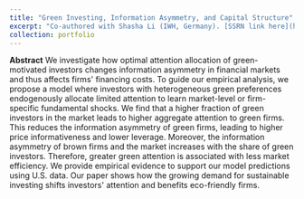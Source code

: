 ```yaml
---
title: "Green Investing, Information Asymmetry, and Capital Structure"
excerpt: "Co-authored with Shasha Li (IWH, Germany). [SSRN link here](https://papers.ssrn.com/sol3/papers.cfm?abstract_id=4589189)"
collection: portfolio
---
```


**Abstract** We investigate how optimal attention allocation of green-motivated investors changes information asymmetry in financial markets and thus affects firms' financing costs. To guide our empirical analysis, we propose a model where investors with heterogeneous green preferences endogenously allocate limited attention to learn market-level or firm-specific fundamental shocks. We find that a higher fraction of green investors in the market leads to higher aggregate attention to green firms. This reduces the information asymmetry of green firms, leading to higher price informativeness and lower leverage. Moreover, the information asymmetry of brown firms and the market increases with the share of green investors. Therefore, greater green attention is associated with less market efficiency. We provide empirical evidence to support our model predictions using U.S. data. Our paper shows how the growing demand for sustainable investing shifts investors' attention and benefits eco-friendly firms.
